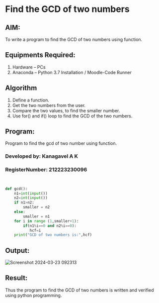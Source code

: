 # Find the GCD of two numbers

## AIM:
To write a program to find the GCD of two numbers using function.

## Equipments Required:
1. Hardware – PCs
2. Anaconda – Python 3.7 Installation / Moodle-Code Runner

## Algorithm
1. Define a function.
2. Get the two numbers from the user.
3. Compare the two values, to find the smaller number.
4. Use for() and if() loop to find the GCD of the two numbers.

## Program:
Program to find the gcd of two number using function.
### Developed by: Kanagavel A K
### RegisterNumber:  212223230096
```Python


def gcd():
    n1=int(input())
    n2=int(input())
    if n1>n2:
        smaller = n2
    else:
        smaller = n1
    for i in range (1,smaller+1):
        if(n1%i==0 and n2%i==0):
           hcf=i
    print("GCD of two numbers is:",hcf)

```

## Output:
![Screenshot 2024-03-23 092313](https://github.com/KanagavelAK/GCD-of-two-numbers/assets/151514454/6c99905c-ee8f-4b7c-88b0-9c72ecdeb8a6)



## Result:
Thus the program to find the GCD of two numbers is written and verified using python programming.
